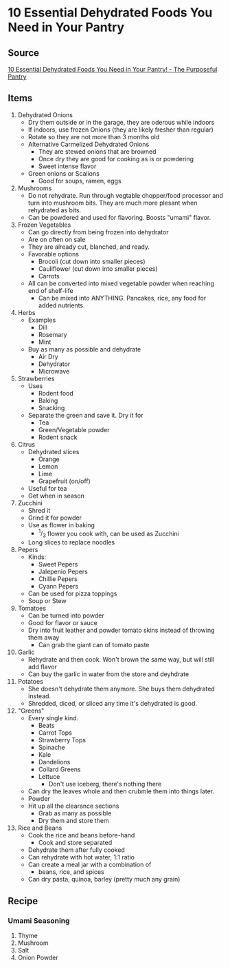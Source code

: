 # 10 Essential Dehydrated Foods You Need in Your Pantry

## Source
[10 Essential Dehydrated Foods You Need in Your Pantry! - The Purposeful Pantry](https://youtu.be/Go2sPPPFF5U)

## Items

1. Dehydrated Onions
   * Dry them outside or in the garage, they are oderous while indoors
   * If indoors, use frozen Onions (they are likely fresher than regular)
   * Rotate so they are not more than 3 months old
   * Alternative Carmelized Dehydrated Onions
     * They are stewed onions that are browned
     * Once dry they are good for cooking as is or powdering
     * Sweet intense flavor
   * Green onions or Scalions
     * Good for soups, ramen, eggs
2. Mushrooms
   * Do not rehydrate. Run through vegtable chopper/food processor and turn into mushroom bits. They are much more plesant when rehydrated as bits.
   * Can be powdered and used for flavoring. Boosts "umami" flavor.
3. Frozen Vegetables
   * Can go directly from being frozen into dehydrator
   * Are on often on sale
   * They are already cut, blanched, and ready.
   * Favorable options
     * Brocoli (cut down into smaller pieces)
     * Cauliflower (cut down into smaller pieces)
     * Carrots
   * All can be converted into mixed vegetable powder when reaching end of shelf-life
     * Can be mixed into ANYTHING. Pancakes, rice, any food for added nutrients.
4. Herbs
   * Examples
     * Dill
     * Rosemary
     * Mint
   * Buy as many as possible and dehydrate
     * Air Dry
     * Dehydrator
     * Microwave
5. Strawberries
   * Uses
     * Rodent food
     * Baking
     * Snacking
   * Separate the green and save it. Dry it for
     * Tea
     * Green/Vegetable powder
     * Rodent snack
6. Citrus
   * Dehydrated slices
     * Orange
     * Lemon
     * Lime
     * Grapefruit (on/off)
   * Useful for tea
   * Get when in season
7. Zucchini
   * Shred it
   * Grind it for powder
   * Use as flower in baking
     * $^1/_3$ flower you cook with, can be used as Zucchini
   * Long slices to replace noodles
8. Pepers
   * Kinds:
     * Sweet Pepers
     * Jalepenio Pepers
     * Chillie Pepers
     * Cyann Pepers
   * Can be used for pizza toppings
   * Soup or Stew
9. Tomatoes
    * Can be turned into powder
    * Good for flavor or sauce
    * Dry into fruit leather and powder tomato skins instead of throwing them away
      * Can grab the giant can of tomato paste
10. Garlic
    * Rehydrate and then cook. Won't brown the same way, but will still add flavor
    * Can buy the garlic in water from the store and deyhdrate
11. Potatoes
    * She doesn't dehydrate them anymore. She buys them dehydrated instead.
    * Shredded, diced, or sliced any time it's dehydrated is good.
12. "Greens"
    * Every single kind.
      * Beats
      * Carrot Tops
      * Strawberry Tops
      * Spinache
      * Kale
      * Dandelions
      * Collard Greens
      * Lettuce
        * Don't use iceberg, there's nothing there
    * Can dry the leaves whole and then crubmle them into things later.
    * Powder
    * Hit up all the clearance sections
      * Grab as many as possible
      * Dry them and store them
13. Rice and Beans
    * Cook the rice and beans before-hand
      * Cook and store separated
    * Dehydrate them after fully cooked
    * Can rehydrate with hot water, 1:1 ratio 
    * Can create a meal jar with a combination of
      * beans, rice, and spices
    * Can dry pasta, quinoa, barley (pretty much any grain)

## Recipe

### Umami Seasoning
1. Thyme
2. Mushroom
3. Salt
4. Onion Powder